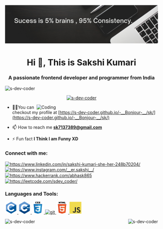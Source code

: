 # ![S-dev-coder/S-dev-coder header](https://github.com/S-dev-coder/S-dev-coder/blob/main/HEADER.png)

<h1 align="center">Hi 👋, This is Sakshi Kumari</h1>
<h3 align="center">A passionate frontend developer and programmer from India</h3>

<p align="left"> <img src="https://komarev.com/ghpvc/?username=s-dev-coder&label=Profile%20views&color=0e75b6&style=flat" alt="s-dev-coder" /> </p>

<p align="center"> <a href="https://github.com/ryo-ma/github-profile-trophy"><img src="https://github-profile-trophy.vercel.app/?username=s-dev-coder" alt="s-dev-coder" /></a> </p>

<img align="right" alt="Coding" width="400" src="https://cdn.dribbble.com/users/2646423/screenshots/5507196/computer.gif">



- 👨‍💻You can checkout my profile at [https://s-dev-coder.github.io/-__Bonjour-__/sk/](https://s-dev-coder.github.io/-__Bonjour-__/sk/)

- 📫 How to reach me **sk7137389@gmail.com**

- ⚡ Fun fact **I Think I am Funny XD**

<h3 align="left">Connect with me:</h3>
<p align="left">
<a href="https://linkedin.com/in/https://www.linkedin.com/in/sakshi-kumari-she-her-248b70204/" target="blank"><img align="center" src="https://raw.githubusercontent.com/rahuldkjain/github-profile-readme-generator/master/src/images/icons/Social/linked-in-alt.svg" alt="https://www.linkedin.com/in/sakshi-kumari-she-her-248b70204/" height="30" width="40" /></a>
<a href="https://instagram.com/https://www.instagram.com/__er.sakshi__/" target="blank"><img align="center" src="https://raw.githubusercontent.com/rahuldkjain/github-profile-readme-generator/master/src/images/icons/Social/instagram.svg" alt="https://www.instagram.com/__er.sakshi__/" height="30" width="40" /></a>
<a href="https://www.hackerrank.com/https://www.hackerrank.com/abhask865" target="blank"><img align="center" src="https://raw.githubusercontent.com/rahuldkjain/github-profile-readme-generator/master/src/images/icons/Social/hackerrank.svg" alt="https://www.hackerrank.com/abhask865" height="30" width="40" /></a>
<a href="https://www.leetcode.com/https://leetcode.com/sdev_coder/" target="blank"><img align="center" src="https://raw.githubusercontent.com/rahuldkjain/github-profile-readme-generator/master/src/images/icons/Social/leet-code.svg" alt="https://leetcode.com/sdev_coder/" height="30" width="40" /></a>
</p>

<h3 align="left">Languages and Tools:</h3>
<p align="left"> <a href="https://www.cprogramming.com/" target="_blank" rel="noreferrer"> <img src="https://raw.githubusercontent.com/devicons/devicon/master/icons/c/c-original.svg" alt="c" width="40" height="40"/> </a> <a href="https://www.w3schools.com/cpp/" target="_blank" rel="noreferrer"> <img src="https://raw.githubusercontent.com/devicons/devicon/master/icons/cplusplus/cplusplus-original.svg" alt="cplusplus" width="40" height="40"/> </a> <a href="https://www.w3schools.com/css/" target="_blank" rel="noreferrer"> <img src="https://raw.githubusercontent.com/devicons/devicon/master/icons/css3/css3-original-wordmark.svg" alt="css3" width="40" height="40"/> </a> <a href="https://git-scm.com/" target="_blank" rel="noreferrer"> <img src="https://www.vectorlogo.zone/logos/git-scm/git-scm-icon.svg" alt="git" width="40" height="40"/> </a> <a href="https://www.w3.org/html/" target="_blank" rel="noreferrer"> <img src="https://raw.githubusercontent.com/devicons/devicon/master/icons/html5/html5-original-wordmark.svg" alt="html5" width="40" height="40"/> </a> <a href="https://developer.mozilla.org/en-US/docs/Web/JavaScript" target="_blank" rel="noreferrer"> <img src="https://raw.githubusercontent.com/devicons/devicon/master/icons/javascript/javascript-original.svg" alt="javascript" width="40" height="40"/> </a> </p>

<p><img align="left" src="https://github-readme-stats.vercel.app/api/top-langs?username=s-dev-coder&show_icons=true&locale=en&layout=compact" alt="s-dev-coder" /></p>

<p>&nbsp;<img align="right" src="https://github-readme-stats.vercel.app/api?username=s-dev-coder&show_icons=true&locale=en" alt="s-dev-coder" /></p>





